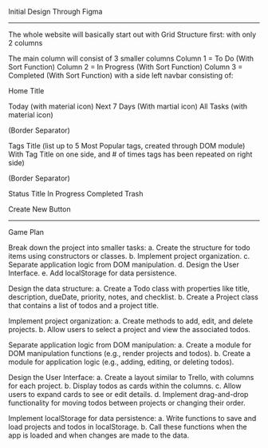 Initial Design Through Figma

---

The whole website will basically start out with Grid Structure first:
with only 2 columns

The main column will consist of 3 smaller columns
Column 1 = To Do (With Sort Function)
Column 2 = In Progress (With Sort Function)
Column 3 = Completed (With Sort Function)
with a side left navbar consisting of:

Home Title

Today (with material icon)
Next 7 Days (With martial icon)
All Tasks (with material icon)

(Border Separator)

Tags Title
(list up to 5 Most Popular tags, created through DOM module)
With Tag Title on one side, and # of times tags has been repeated on right side)

(Border Separator)

Status Title
In Progress
Completed
Trash

Create New Button

---

Game Plan

Break down the project into smaller tasks:
a. Create the structure for todo items using constructors or classes.
b. Implement project organization.
c. Separate application logic from DOM manipulation.
d. Design the User Interface.
e. Add localStorage for data persistence.

Design the data structure:
a. Create a Todo class with properties like title, description, dueDate, priority, notes, and checklist.
b. Create a Project class that contains a list of todos and a project title.

Implement project organization:
a. Create methods to add, edit, and delete projects.
b. Allow users to select a project and view the associated todos.

Separate application logic from DOM manipulation:
a. Create a module for DOM manipulation functions (e.g., render projects and todos).
b. Create a module for application logic (e.g., adding, editing, or deleting todos).

Design the User Interface:
a. Create a layout similar to Trello, with columns for each project.
b. Display todos as cards within the columns.
c. Allow users to expand cards to see or edit details.
d. Implement drag-and-drop functionality for moving todos between projects or changing their order.

Implement localStorage for data persistence:
a. Write functions to save and load projects and todos in localStorage.
b. Call these functions when the app is loaded and when changes are made to the data.
